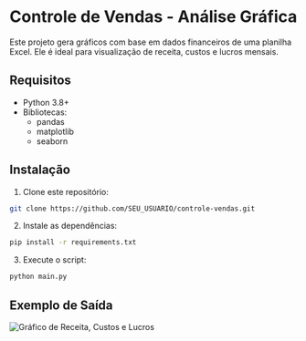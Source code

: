 # Controle de Vendas - Análise Gráfica

Este projeto gera gráficos com base em dados financeiros de uma planilha Excel. Ele é ideal para visualização de receita, custos e lucros mensais.

## Requisitos
- Python 3.8+
- Bibliotecas:
  - pandas
  - matplotlib
  - seaborn

## Instalação
1. Clone este repositório:
```bash
git clone https://github.com/SEU_USUARIO/controle-vendas.git
```
2. Instale as dependências:
```bash
pip install -r requirements.txt
```
3. Execute o script:
```bash
python main.py
```
## Exemplo de Saída
![Gráfico de Receita, Custos e Lucros](exemplo-grafico.png)

